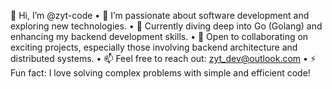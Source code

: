 👋 Hi, I’m @zyt-code
	•	👀 I’m passionate about software development and exploring new technologies.
	•	🌱 Currently diving deep into Go (Golang) and enhancing my backend development skills.
	•	💞️ Open to collaborating on exciting projects, especially those involving backend architecture and distributed systems.
	•	📫 Feel free to reach out: zyt_dev@outlook.com
	•	⚡ Fun fact: I love solving complex problems with simple and efficient code!

